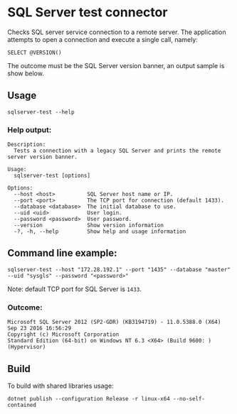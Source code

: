 # SQL Server test connector

Checks SQL server service connection to a remote server. The application attempts to open a connection and execute a single call, namely:

`
SELECT @VERSION()
`

The outcome must be the SQL Server version banner, an output sample is show below.

## Usage

```
sqlserver-test --help
```

### Help output:
```
Description:
  Tests a connection with a legacy SQL Server and prints the remote server version banner.

Usage:
  sqlserver-test [options]

Options:
  --host <host>          SQL Server host name or IP.
  --port <port>          The TCP port for connection (default 1433).
  --database <database>  The initial database to use.
  --uid <uid>            User login.
  --password <password>  User password.
  --version              Show version information
  -?, -h, --help         Show help and usage information
```

## Command line example:

```
sqlserver-test --host "172.28.192.1" --port "1435" --database "master" --uid "sysgls" --password "<password>"
```

Note: default TCP port for SQL Server is `1433`.

### Outcome:

```
Microsoft SQL Server 2012 (SP2-GDR) (KB3194719) - 11.0.5388.0 (X64)
Sep 23 2016 16:56:29
Copyright (c) Microsoft Corporation
Standard Edition (64-bit) on Windows NT 6.3 <X64> (Build 9600: ) (Hypervisor)
```

## Build

To build with shared libraries usage:

```
dotnet publish --configuration Release -r linux-x64 --no-self-contained
```